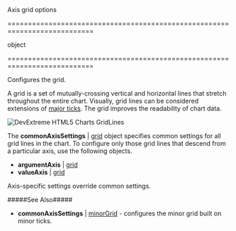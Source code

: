 <!--**
/*-------------------------------------------
    Auto-generated file. Do not modify.
-------------------------------------------

**-->
<!--d-->Axis grid options<!--/d-->
===========================================================================
<!--type-->object<!--/type-->
===========================================================================

<!--shortDescription-->
Configures the grid.
<!--/shortDescription-->

<!--fullDescription-->
A grid is a set of mutually-crossing vertical and horizontal lines that stretch throughout the entire chart. Visually, grid lines can be considered extensions of [major ticks](/Documentation/ApiReference/Data_Visualization_Widgets/dxChart/Configuration/commonAxisSettings/tick/). The grid improves the readability of chart data.

![DevExtreme HTML5 Charts GridLines](/Content/images/doc/16_1/ChartJS/visual_elements/grid_lines.png)

The **commonAxisSettings** | [grid](/Documentation/ApiReference/Data_Visualization_Widgets/dxChart/Configuration/commonAxisSettings/grid/) object specifies common settings for all grid lines in the chart. To configure only those grid lines that descend from a particular axis, use the following objects.

- **argumentAxis** | [grid](/Documentation/ApiReference/Data_Visualization_Widgets/dxChart/Configuration/argumentAxis/grid/)     
- **valueAxis** | [grid](/Documentation/ApiReference/Data_Visualization_Widgets/dxChart/Configuration/valueAxis/grid/)       

Axis-specific settings override common settings.

#####See Also#####
- **commonAxisSettings** | [minorGrid](/Documentation/ApiReference/Data_Visualization_Widgets/dxChart/Configuration/commonAxisSettings/minorGrid/) - configures the minor grid built on minor ticks.
<!--/fullDescription-->